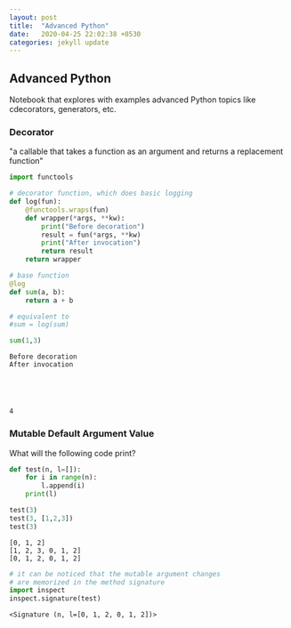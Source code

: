 ```yaml
---
layout: post
title:  "Advanced Python"
date:   2020-04-25 22:02:38 +0530
categories: jekyll update
---
```


## Advanced Python
Notebook that explores with examples advanced Python topics like cdecorators, generators, etc.

### Decorator
"a callable that takes a function as an argument and returns a replacement function"


```python
import functools
```


```python
# decorator function, which does basic logging
def log(fun):
    @functools.wraps(fun)
    def wrapper(*args, **kw):
        print("Before decoration")
        result = fun(*args, **kw)
        print("After invocation")
        return result
    return wrapper
```


```python
# base function
@log
def sum(a, b):
    return a + b

# equivalent to
#sum = log(sum)
```


```python
sum(1,3)
```

    Before decoration
    After invocation





    4



### Mutable Default Argument Value
What will the following code print?


```python
def test(n, l=[]):
    for i in range(n):
        l.append(i)
    print(l)
```


```python
test(3)
test(3, [1,2,3])
test(3)
```

    [0, 1, 2]
    [1, 2, 3, 0, 1, 2]
    [0, 1, 2, 0, 1, 2]



```python
# it can be noticed that the mutable argument changes
# are memorized in the method signature
import inspect
inspect.signature(test)
```




    <Signature (n, l=[0, 1, 2, 0, 1, 2])>



